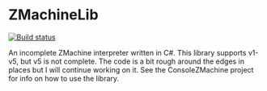 # ZMachineLib

[![Build status](https://ci.appveyor.com/api/projects/status/ig4abc31j6imrypw?svg=true)](https://ci.appveyor.com/project/BrianPeek/zmachinelib)

An incomplete ZMachine interpreter written in C#.  This library supports v1-v5, but v5 is not complete.  The code is a bit rough around the edges in places but I will continue working on it.  See the ConsoleZMachine project for info on how to use the library.
